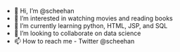 - 👋 Hi, I’m @scheehan
- 👀 I’m interested in watching movies and reading books
- 🌱 I’m currently learning python, HTML, JSP, and SQL
- 💞️ I’m looking to collaborate on data science
- 📫 How to reach me - Twitter @scheehan

<!---
scheehan/scheehan is a ✨ special ✨ repository because its `README.md` (this file) appears on your GitHub profile.
You can click the Preview link to take a look at your changes.
--->
